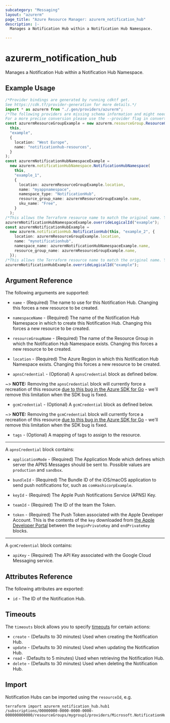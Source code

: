 ```yaml
---
subcategory: "Messaging"
layout: "azurerm"
page_title: "Azure Resource Manager: azurerm_notification_hub"
description: |-
  Manages a Notification Hub within a Notification Hub Namespace.

---
```


# azurerm\_notification\_hub

Manages a Notification Hub within a Notification Hub Namespace.

## Example Usage

```typescript
/*Provider bindings are generated by running cdktf get.
See https://cdk.tf/provider-generation for more details.*/
import * as azurerm from "./.gen/providers/azurerm";
/*The following providers are missing schema information and might need manual adjustments to synthesize correctly: azurerm.
For a more precise conversion please use the --provider flag in convert.*/
const azurermResourceGroupExample = new azurerm.resourceGroup.ResourceGroup(
  this,
  "example",
  {
    location: "West Europe",
    name: "notificationhub-resources",
  }
);
const azurermNotificationHubNamespaceExample =
  new azurerm.notificationHubNamespace.NotificationHubNamespace(
    this,
    "example_1",
    {
      location: azurermResourceGroupExample.location,
      name: "myappnamespace",
      namespace_type: "NotificationHub",
      resource_group_name: azurermResourceGroupExample.name,
      sku_name: "Free",
    }
  );
/*This allows the Terraform resource name to match the original name. You can remove the call if you don't need them to match.*/
azurermNotificationHubNamespaceExample.overrideLogicalId("example");
const azurermNotificationHubExample =
  new azurerm.notificationHub.NotificationHub(this, "example_2", {
    location: azurermResourceGroupExample.location,
    name: "mynotificationhub",
    namespace_name: azurermNotificationHubNamespaceExample.name,
    resource_group_name: azurermResourceGroupExample.name,
  });
/*This allows the Terraform resource name to match the original name. You can remove the call if you don't need them to match.*/
azurermNotificationHubExample.overrideLogicalId("example");

```

## Argument Reference

The following arguments are supported:

*   `name` - (Required) The name to use for this Notification Hub. Changing this forces a new resource to be created.

*   `namespaceName` - (Required) The name of the Notification Hub Namespace in which to create this Notification Hub. Changing this forces a new resource to be created.

*   `resourceGroupName` - (Required) The name of the Resource Group in which the Notification Hub Namespace exists. Changing this forces a new resource to be created.

*   `location` - (Required) The Azure Region in which this Notification Hub Namespace exists. Changing this forces a new resource to be created.

*   `apnsCredential` - (Optional) A `apnsCredential` block as defined below.

\~> **NOTE:** Removing the `apnsCredential` block will currently force a recreation of this resource [due to this bug in the Azure SDK for Go](https://github.com/Azure/azure-sdk-for-go/issues/2246) - we'll remove this limitation when the SDK bug is fixed.

* `gcmCredential` - (Optional) A `gcmCredential` block as defined below.

\~> **NOTE:** Removing the `gcmCredential` block will currently force a recreation of this resource [due to this bug in the Azure SDK for Go](https://github.com/Azure/azure-sdk-for-go/issues/2246) - we'll remove this limitation when the SDK bug is fixed.

* `tags` - (Optional) A mapping of tags to assign to the resource.

***

A `apnsCredential` block contains:

*   `applicationMode` - (Required) The Application Mode which defines which server the APNS Messages should be sent to. Possible values are `production` and `sandbox`.

*   `bundleId` - (Required) The Bundle ID of the iOS/macOS application to send push notifications for, such as `comHashicorpExample`.

*   `keyId` - (Required) The Apple Push Notifications Service (APNS) Key.

*   `teamId` - (Required) The ID of the team the Token.

*   `token` - (Required) The Push Token associated with the Apple Developer Account. This is the contents of the `key` downloaded from [the Apple Developer Portal](https://developer.apple.com/account/ios/authkey/) between the `beginPrivateKey` and `endPrivateKey` blocks.

***

A `gcmCredential` block contains:

* `apiKey` - (Required) The API Key associated with the Google Cloud Messaging service.

## Attributes Reference

The following attributes are exported:

* `id` - The ID of the Notification Hub.

## Timeouts

The `timeouts` block allows you to specify [timeouts](https://www.terraform.io/language/resources/syntax#operation-timeouts) for certain actions:

* `create` - (Defaults to 30 minutes) Used when creating the Notification Hub.
* `update` - (Defaults to 30 minutes) Used when updating the Notification Hub.
* `read` - (Defaults to 5 minutes) Used when retrieving the Notification Hub.
* `delete` - (Defaults to 30 minutes) Used when deleting the Notification Hub.

## Import

Notification Hubs can be imported using the `resourceId`, e.g.

```shell
terraform import azurerm_notification_hub.hub1 /subscriptions/00000000-0000-0000-0000-000000000000/resourceGroups/mygroup1/providers/Microsoft.NotificationHubs/namespaces/namespace1/notificationHubs/hub1
```
